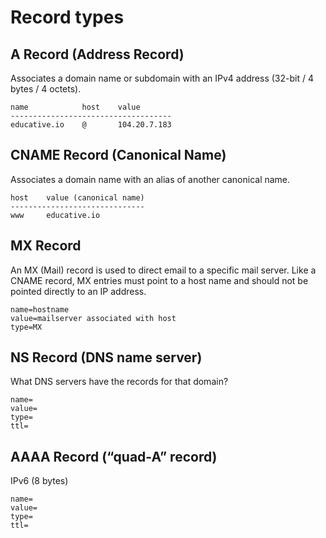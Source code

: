 # Record types

## A Record (Address Record)

Associates a domain name or subdomain with an IPv4 address (32-bit / 4 bytes / 4 octets).

```
name            host    value         
------------------------------------
educative.io    @       104.20.7.183
```

## CNAME Record (Canonical Name)

Associates a domain name with an alias of another canonical name.

```
host    value (canonical name)       
------------------------------
www     educative.io
```

## MX Record

An MX (Mail) record is used to direct email to a specific mail server. Like a CNAME record, MX entries must point to a host name and should not be pointed directly to an IP address.

```
name=hostname
value=mailserver associated with host
type=MX
```

## NS Record (DNS name server)

What DNS servers have the records for that domain?

```
name=
value=
type=
ttl=
```

## AAAA Record (“quad-A” record)

IPv6 (8 bytes)

```
name=
value=
type=
ttl=
```

